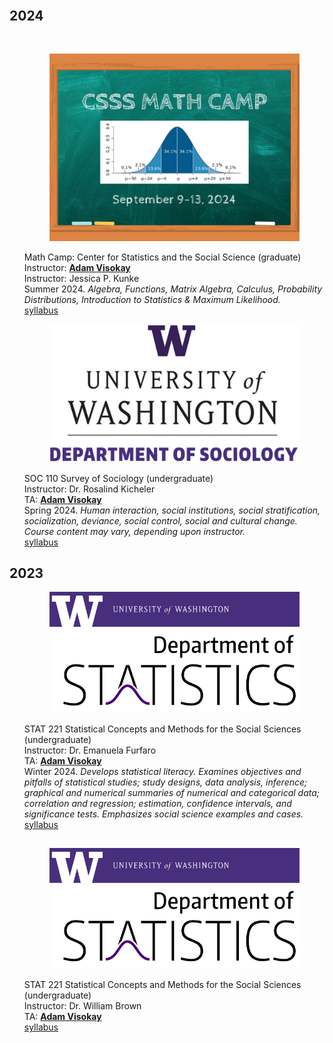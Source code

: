 <body>
    <div class="container">
        <h1></h1>
        <article>
            <br>
            <div class="publications">
                <h2 class="bibliography">2024</h2>
                <br>
                <ol class="bibliography">
                    <div class="row">
                        <div class="col-sm-2">
                            <figure>
                                <picture>
                                <img src="/assets/img/teaching_preview/mathcamp.png" class="img-fluid rounded" alt="mathcamp.png">
                                </picture>
                            </figure>
                        </div>
                        <div class="col-sm-10">
                            <div class="title">Math Camp: Center for Statistics and the Social Science (graduate)</div>
                            <div class="author">
                                Instructor: <u><strong>Adam Visokay</strong></u><br>
                                Instructor: Jessica P. Kunke
                            </div>
                            <div class="periodical">
                                Summer 2024. <em>Algebra, Functions, Matrix Algebra, Calculus, Probability Distributions, Introduction to Statistics & Maximum Likelihood.</em>
                            </div>
                            <div class="links">
                                <a href="/assets/teaching/mathcamp.html" class="btn btn-sm btn-outline-primary" target="_blank">syllabus</a>
                            </div>
                        </div>
                    </div>
                </ol>
                <ol class="bibliography">
                    <div class="row">
                        <div class="col-sm-2">
                            <figure>
                                <picture>
                                <img src="/assets/img/teaching_preview/uw_soc.png" class="img-fluid rounded" alt="uw_soc.png">
                                </picture>
                            </figure>
                        </div>
                        <div class="col-sm-10">
                            <div class="title">SOC 110 Survey of Sociology (undergraduate)</div>
                            <div class="author">
                                Instructor: Dr. Rosalind Kicheler<br>
                                TA: <u><strong>Adam Visokay</strong></u><br>
                            </div>
                            <div class="periodical">
                                Spring 2024. <em>Human interaction, social institutions, social stratification, socialization, deviance, social control, social and cultural change. Course content may vary, depending upon instructor.</em>
                            </div>
                            <div class="links">
                                <a href="/assets/teaching/soc110spr2024_syllabus.pdf" class="btn btn-sm btn-outline-primary" target="_blank">syllabus</a>
                            </div>
                        </div>
                    </div>
                </ol>
                <h2 class="bibliography">2023</h2>
                <ol class="bibliography">
                    <div class="row">
                        <div class="col-sm-2">
                            <figure>
                                <picture>
                                <img src="/assets/img/teaching_preview/uw_stats.png" class="img-fluid rounded" alt="uw_stats.png">
                                </picture>
                            </figure>
                        </div>
                        <div class="col-sm-10">
                            <div class="title">STAT 221 Statistical Concepts and Methods for the Social Sciences (undergraduate)</div>
                            <div class="author">
                                Instructor: Dr. Emanuela Furfaro <br>
                                TA: <u><strong>Adam Visokay</strong></u><br>
                            </div>
                            <div class="periodical">
                                Winter 2024. <em>Develops statistical literacy. Examines objectives and pitfalls of statistical studies; study designs, data analysis, inference; graphical and numerical summaries of numerical and categorical data; correlation and regression; estimation, confidence intervals, and significance tests. Emphasizes social science examples and cases.</em>
                            </div>
                            <div class="links">
                                <a href="/assets/teaching/stat221winter2024_syllabus.pdf" class="btn btn-sm btn-outline-primary" target="_blank">syllabus</a>
                            </div>
                        </div>
                    </div>
                </ol>
                <h2 class="bibliography"></h2>
                <ol class="bibliography">
                    <div class="row">
                        <div class="col-sm-2">
                            <figure>
                                <picture>
                                <img src="/assets/img/teaching_preview/uw_stats.png" class="img-fluid rounded" alt="uw_stats.png">
                                </picture>
                            </figure>
                        </div>
                        <div class="col-sm-10">
                            <div class="title">STAT 221 Statistical Concepts and Methods for the Social Sciences (undergraduate)</div>
                            <div class="author">
                                Instructor: Dr. William Brown <br>
                                TA: <u><strong>Adam Visokay</strong></u><br>
                            </div>
                            <div class="links">
                                <a href="/assets/teaching/stat221fall2024_syllabus.pdf" class="btn btn-sm btn-outline-primary" target="_blank">syllabus</a>
                            </div>
                        </div>
                    </div>
                </ol>
                <!-- <h2 class="bibliography"></h2>
                <ol class="bibliography">
                    <div class="row">
                        <div class="col-sm-2">
                            <figure>
                                <picture>
                                    <img src="/assets/img/publication_preview/ard.png" class="img-fluid rounded" alt="ard.png">
                                </picture>
                            </figure>
                        </div>
                        <div class="col-sm-10">
                            <div class="title">Aggregated Relational Data Primer</div>
                            <div class="author">
                                <u><strong>Adam Visokay</strong></u>
                            </div>
                            <div class="links">
                                <a href="https://avisokay.shinyapps.io/uw_ard_viz/" class="btn btn-sm btn-outline-primary" target="_blank">html</a>
                            </div>
                        </div>
                    </div>
                </ol> -->
            </div>
        </article>


